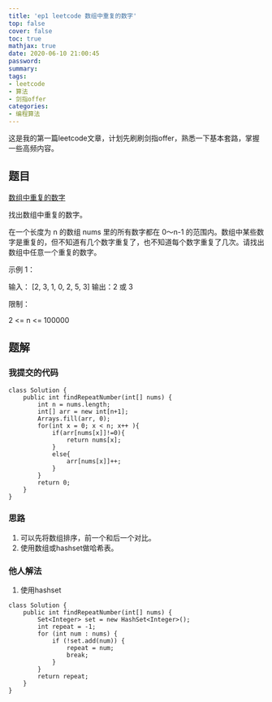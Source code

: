 ```yaml
---
title: 'ep1 leetcode 数组中重复的数字'
top: false
cover: false
toc: true
mathjax: true
date: 2020-06-10 21:00:45
password:
summary:
tags:
- leetcode
- 算法
- 剑指offer
categories:
- 编程算法
---
```

   这是我的第一篇leetcode文章，计划先刷刷剑指offer，熟悉一下基本套路，掌握一些高频内容。  
  ## 题目 
  [数组中重复的数字](https://leetcode-cn.com/problems/shu-zu-zhong-zhong-fu-de-shu-zi-lcof/)    

找出数组中重复的数字。 

在一个长度为 n 的数组 nums 里的所有数字都在 0～n-1 的范围内。数组中某些数字是重复的，但不知道有几个数字重复了，也不知道每个数字重复了几次。请找出数组中任意一个重复的数字。

示例 1：

输入：
[2, 3, 1, 0, 2, 5, 3]
输出：2 或 3 
 

限制：

2 <= n <= 100000

## 题解
### 我提交的代码
```
class Solution {
    public int findRepeatNumber(int[] nums) {
        int n = nums.length;
        int[] arr = new int[n+1];
        Arrays.fill(arr, 0);
        for(int x = 0; x < n; x++ ){
            if(arr[nums[x]]!=0){
                return nums[x];
            }
            else{
                arr[nums[x]]++;
            }
        }
        return 0;
    }
}
```
### 思路 
1. 可以先将数组排序，前一个和后一个对比。
2. 使用数组或hashset做哈希表。
### 他人解法
1. 使用hashset
~~~
class Solution {
    public int findRepeatNumber(int[] nums) {
        Set<Integer> set = new HashSet<Integer>();
        int repeat = -1;
        for (int num : nums) {
            if (!set.add(num)) {
                repeat = num;
                break;
            }
        }
        return repeat;
    }
}
~~~

  
